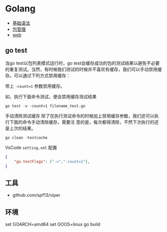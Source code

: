 # Golang

- [基础语法](base.md)
- [包管理](gomod.md)
- [web](web.md)

## go test 

当go test以包列表模式运行时，go test会缓存成功的包的测试结果以避免不必要的重复测试。当然，有时候我们测试的时候并不喜欢有缓存，我们可以手动禁用缓存。可以通过下列方式禁用缓存：

带上 `-count=1` 参数禁用缓存。

如，执行下面命令测试，便会禁用缓存测试结果

```
go test -v -count=1 filename_test.go
```

手动清除测试缓存
除了在执行测试命令的时候加上禁用缓存参数，我们还可以执行下面的命令手动清除缓存，需要注 意的是，每次都得清除，不然下次执行的还是上次的结果。

```
go clean -testcache
```

VsCode `setting.xml` 配置

``` json
{
    "go.testFlags": ["-v","-count=1"],
}
```


## 工具

- github.com/spf13/viper

## 环境

set GOARCH=amd64
set GOOS=linux
go build